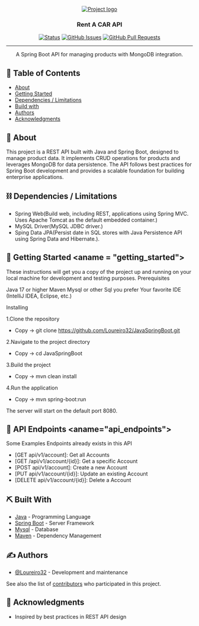 <p align="center">
  <a href="" rel="noopener">
 <img src="https://swimlane.com/wp-content/uploads/2021-04-Common-API-Authentication-blog.png" alt="Project logo"></a>
</p>
<h3 align="center">Rent A CAR API</h3>

<div align="center">

[![Status](https://img.shields.io/badge/status-active-success.svg)]()
[![GitHub Issues](https://img.shields.io/github/issues/Loureiro32/JavaSpringBoot.svg)](https://github.com/Loureiro32/JavaSpringBoot/issues)
[![GitHub Pull Requests](https://img.shields.io/github/issues-pr/Loureiro32/JavaSpringBoot.svg)](https://github.com/Loureiro32/JavaSpringBoot/pulls)

</div>

---

<p align="center"> A Spring Boot API for managing products with MongoDB integration.
    <br> 
</p>

## 📝 Table of Contents

- [About](#about)
- [Getting Started](#getting_started)
- [Dependencies / Limitations](#limitations)
- [Build with](#tech_stack)
- [Authors](#authors)
- [Acknowledgments](#acknowledgments)

## 🧐 About <a name = "about"></a>

This project is a REST API built with Java and Spring Boot, designed to manage product data. It implements CRUD
operations for products and leverages MongoDB for data persistence. The API follows best practices for Spring Boot
development and provides a scalable foundation for building enterprise applications.

## ⛓️ Dependencies / Limitations <a name = "limitations"></a>

- Spring Web(Build web, including REST, applications using Spring MVC. Uses Apache Tomcat as the default embedded
  container.)
- MySQL Driver(MySQL JDBC driver.)
- Sping Data JPA(Persist date in SQL stores with Java Persistence API using Spring Data and Hibernate.).

## 🏁 Getting Started <aname = "getting_started"></a>

These instructions will get you a copy of the project up and running on your local machine for development and testing
purposes.
Prerequisites

Java 17 or higher
Maven
Mysql or other Sql you prefer
Your favorite IDE (IntelliJ IDEA, Eclipse, etc.)

Installing

1.Clone the repository

- Copy -> git clone https://github.com/Loureiro32/JavaSpringBoot.git

2.Navigate to the project directory

- Copy -> cd JavaSpringBoot

3.Build the project

- Copy -> mvn clean install

4.Run the application

- Copy -> mvn spring-boot:run

The server will start on the default port 8080.

## 📡 API Endpoints <aname="api_endpoints"></a>

Some Examples Endpoints already exists in this API

- [GET api/v1/account]: Get all Accounts
- [GET /api/v1/account/{id}]: Get a specific Account
- [POST api/v1/account]: Create a new Account
- [PUT api/v1/account/{id}]: Update an existing Account
- [DELETE api/v1/account/{id}]: Delete a Account

## ⛏️ Built With <a name = "tech_stack"></a>

- [Java](https://www.mongodb.com/) - Programming Language
- [Spring Boot](https://expressjs.com/) - Server Framework
- [Mysql](https://vuejs.org/) - Database
- [Maven](https://nodejs.org/en/) - Dependency Management

## ✍️ Authors <a name = "authors"></a>

- [@Loureiro32](https://github.com/Loureiro32) - Development and maintenance

See also the list of [contributors](https://github.com/kylelobo/The-Documentation-Compendium/contributors)
who participated in this project.

## 🎉 Acknowledgments <a name = "acknowledgments"></a>

- Inspired by best practices in REST API design